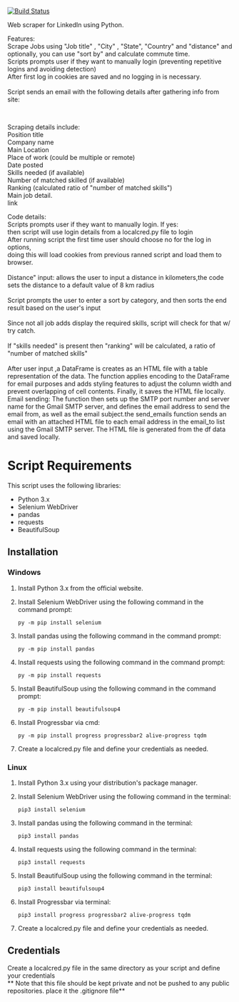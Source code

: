 [![Build Status](https://travis-ci.org/jgutierrezCSU/WebScrapperPython.svg?branch=master)](https://travis-ci.org/jgutierrezCSU/WebScrapperPython)

Web scraper for LinkedIn using Python.

Features: <br>
Scrape Jobs using "Job title" , "City" , "State", "Country" and "distance" and optionally, you can use "sort by" and calculate commute time.<br>
Scripts prompts user if they want to manually login (preventing repetitive logins and avoiding detection) <br>
After first log in cookies are saved and no logging in is necessary. <br>  
Script sends an email with the following details after gathering info from site:<br>

<br>

Scraping details include: <br>
Position title <br>
Company name <br>
Main Location <br>
Place of work (could be multiple or remote) <br>
Date posted <br>
Skills needed (if available) <br>
Number of matched skilled (if available) <br>
Ranking (calculated ratio of "number of matched skills") <br>
Main job detail. <br>
link <br>

Code details: <br>
Scripts prompts user if they want to manually login. If yes: <br>
then script will use login details from a localcred.py file to login <br>
After running script the first time user should choose no for the log in options, <br>
doing this will load cookies from previous ranned script and load them to browser. <br>
<br>
Distance" input: allows the user to input a distance in kilometers,the code sets the distance to a default value of 8 km radius<br>
<br>
Script prompts the user to enter a sort by category, and then sorts the end result based on the user's input<br>
<br>
Since not all job adds display the required skills, script will check for that w/ try catch. <br>
<br>
If "skills needed" is present then "ranking" will be calculated, a ratio of "number of matched skills"<br>
<br>
After user input ,a DataFrame is creates as an HTML file with a table representation of the data. The function applies encoding to the DataFrame for email purposes and adds styling features to adjust the column width and prevent overlapping of cell contents. Finally, it saves the HTML file locally.
<br>
Email sending: The function then sets up the SMTP port number and server name for the Gmail SMTP server, and defines the email address to send the email from, as well as the email subject.the send_emails function sends an email with an attached HTML file to each email address in the email_to list using the Gmail SMTP server. The HTML file is generated from the df data and saved locally.<br>

# Script Requirements

This script uses the following libraries:

- Python 3.x
- Selenium WebDriver
- pandas
- requests
- BeautifulSoup

## Installation

### Windows 

1. Install Python 3.x from the official website.
2. Install Selenium WebDriver using the following command in the command prompt:

    ```
    py -m pip install selenium
    ```

3. Install pandas using the following command in the command prompt:

    ```
    py -m pip install pandas
    ```

4. Install requests using the following command in the command prompt:

    ```
    py -m pip install requests
    ```

5. Install BeautifulSoup using the following command in the command prompt:

    ```
    py -m pip install beautifulsoup4
    ```
6. Install Progressbar via cmd:

    ```
    py -m pip install progress progressbar2 alive-progress tqdm

7. Create a localcred.py file and define your credentials as needed.

### Linux

1. Install Python 3.x using your distribution's package manager.
2. Install Selenium WebDriver using the following command in the terminal:

    ```
    pip3 install selenium
    ```

3. Install pandas using the following command in the terminal:

    ```
    pip3 install pandas
    ```

4. Install requests using the following command in the terminal:

    ```
    pip3 install requests
    ```

5. Install BeautifulSoup using the following command in the terminal:

    ```
    pip3 install beautifulsoup4
    ```
6. Install Progressbar via terminal:

    ```
    pip3 install progress progressbar2 alive-progress tqdm
    ```
7. Create a localcred.py file and define your credentials as needed.

## Credentials

Create a localcred.py file in the same directory as your script and define your credentials
<br>
** Note that this file should be kept private and not be pushed to any public repositories.
place it the .gitignore file**



